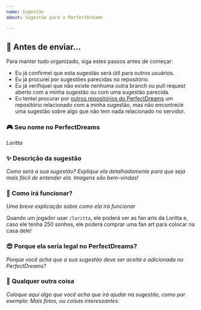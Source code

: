 ```yaml
---
name: Sugestão
about: Sugestão para o PerfectDreams

---
```


## 🤔 Antes de enviar...
Para manter tudo organizado, siga estes passos antes de começar:
* Eu já confirmei que esta sugestão será útil para outros usuários.
* Eu já procurei por sugestões parecidas no repositório.
* Eu já verifiquei que não existe nenhuma outra branch ou pull request aberto com a minha sugestão ou com uma sugestão parecida.
* Eu tentei procurar por [outros repositórios do PerfectDreams](https://github.com/PerfectDreams) um repositório relacionado com a minha sugestão, mas não encontrei/é uma sugestão sobre algo que não tem nada relacionado no servidor.

### 🎮 Seu nome no PerfectDreams
*Loritta*

### ✨ Descrição da sugestão
*Como será a sua sugestão? Explique ela detalhadamente para que seja mais fácil de entender ela. Imagens são bem-vindas!*

### 🌟 Como irá funcionar?
*Uma breve explicação sobre como ela irá funcionar*

Quando um jogador usar `/loritta`, ele poderá ver as fan arts da Loritta e, caso ele tenha 250 sonhos, ele poderá comprar uma fan art para colocar na casa dele!

### 😎 Porque ela seria legal no PerfectDreams?
*Porque você acha que a sua sugestão deve ser aceita e adicionada no PerfectDreams?*

### 🍃 Qualquer outra coisa
*Coloque aqui algo que você acha que irá ajudar na sugestão, como por exemplo: Mais fotos, ou coisas interessantes.*
